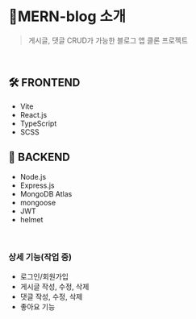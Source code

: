 # 📝MERN-blog 소개
> 게시글, 댓글 CRUD가 가능한 블로그 앱 클론 프로젝트

<br>

## 🛠 FRONTEND
- Vite
- React.js
- TypeScript
- SCSS

## 📡 BACKEND
- Node.js
- Express.js
- MongoDB Atlas
- mongoose
- JWT
- helmet

<br>

### 상세 기능(작업 중)
- 로그인/회원가입
- 게시글 작성, 수정, 삭제
- 댓글 작성, 수정, 삭제
- 좋아요 기능

